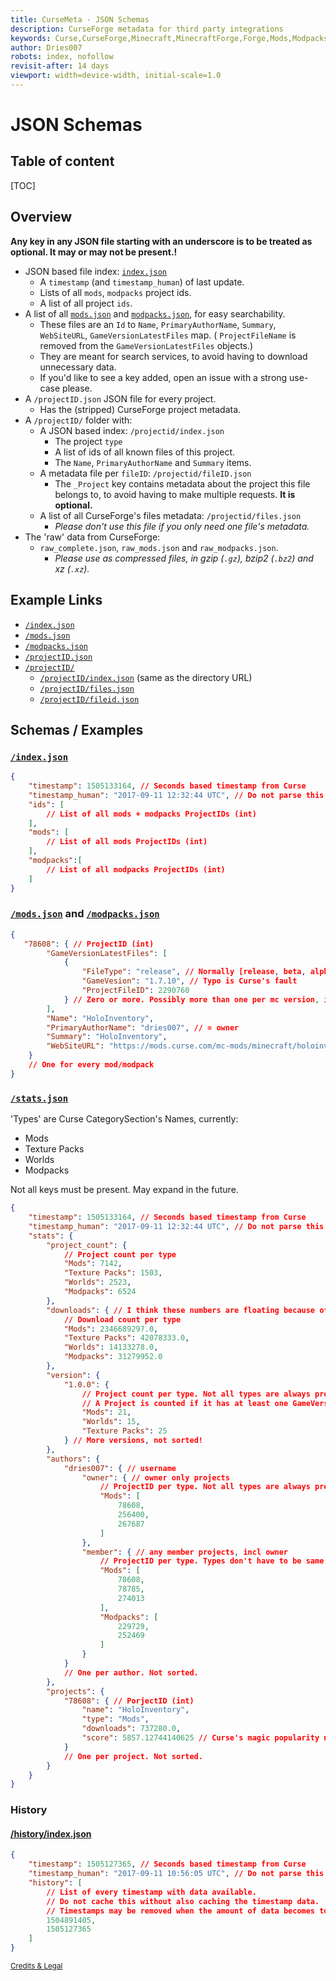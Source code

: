 ```yaml
---
title: CurseMeta - JSON Schemas
description: CurseForge metadata for third party integrations
keywords: Curse,CurseForge,Minecraft,MinecraftForge,Forge,Mods,Modpacks
author: Dries007
robots: index, nofollow
revisit-after: 14 days
viewport: width=device-width, initial-scale=1.0
---
```

<!--
    Copyright 2017 Dries007

    Licensed under the EUPL, Version 1.1 only (the "Licence");
    You may not use this work except in compliance with the Licence.
    You may obtain a copy of the Licence at:
    
    https://joinup.ec.europa.eu/software/page/eupl5
    
    Unless required by applicable law or agreed to in writing, software
    distributed under the Licence is distributed on an "AS IS" basis,
    WITHOUT WARRANTIES OR CONDITIONS OF ANY KIND, either express or implied.
    See the Licence for the specific language governing
    permissions and limitations under the Licence.
-->

# JSON Schemas
## Table of content

[TOC]

## Overview

**Any key in any JSON file starting with an underscore is to be treated as optional. It may or may not be present.!**

- JSON based file index: [`index.json`](index.json)
  - A `timestamp` (and `timestamp_human`) of last update.
  - Lists of all `mods`, `modpacks` project ids.
  - A list of all project `ids`.
- A list of all [`mods.json`](mods.json) and [`modpacks.json`](modpacks.json), for easy searchability.
  - These files are an `Id` to `Name`, `PrimaryAuthorName`, `Summary`, `WebSiteURL`, `GameVersionLatestFiles` map. ( `ProjectFileName` is removed from the `GameVersionLatestFiles` objects.)
  - They are meant for search services, to avoid having to download unnecessary data.
  - If you'd like to see a key added, open an issue with a strong use-case please.
- A `/projectID.json` JSON file for every project.
  - Has the (stripped) CurseForge project metadata.
- A `/projectID/` folder with:
  - A JSON based index: `/projectid/index.json`
    - The project `type`
    - A list of ids of all known files of this project.
    - The `Name`, `PrimaryAuthorName` and `Summary` items. 
  - A metadata file per `fileID`: `/projectid/fileID.json`
    - The `_Project` key contains metadata about the project this file belongs to, to avoid having to make multiple requests. **It is optional.** 
  - A list of all CurseForge's files metadata: `/projectid/files.json`
    - _Please don't use this file if you only need one file's metadata._
- The 'raw' data from CurseForge:
  - `raw_complete.json`, `raw_mods.json` and `raw_modpacks.json`.
    - _Please use as compressed files, in gzip (`.gz`), bzip2 (`.bz2`) and xz (`.xz`)._

## Example Links

- [`/index.json`](index.json)
- [`/mods.json`](mods.json)
- [`/modpacks.json`](modpacks.json)
- [`/projectID.json`](/226294.json)
- [`/projectID/`](/226294/)
  - [`/projectID/index.json`](/226294/index.json) (same as the directory URL)
  - [`/projectID/files.json`](/226294/files.json)
  - [`/projectID/fileid.json`](/226294/2222653.json)

## Schemas / Examples
### [`/index.json`](/index.json)

```json
{
    "timestamp": 1505133164, // Seconds based timestamp from Curse
    "timestamp_human": "2017-09-11 12:32:44 UTC", // Do not parse this!
    "ids": [
        // List of all mods + modpacks ProjectIDs (int)
    ],
    "mods": [
        // List of all mods ProjectIDs (int)
    ],
    "modpacks":[
        // List of all modpacks ProjectIDs (int)
    ]
}
```

### [`/mods.json`](/mods.json) and [`/modpacks.json`](/modpacks.json)

```json
{
   "78608": { // ProjectID (int)
        "GameVersionLatestFiles": [
            {
                "FileType": "release", // Normally [release, beta, alpha]
                "GameVesion": "1.7.10", // Typo is Curse's fault
                "ProjectFileID": 2290760
            } // Zero or more. Possibly more than one per mc version, if FileType is different.
        ],
        "Name": "HoloInventory",
        "PrimaryAuthorName": "dries007", // = owner
        "Summary": "HoloInventory",
        "WebSiteURL": "https://mods.curse.com/mc-mods/minecraft/holoinventory"
    }
    // One for every mod/modpack
}
```

### [`/stats.json`](/stats.json)

'Types' are Curse CategorySection's Names, currently:

- Mods
- Texture Packs
- Worlds
- Modpacks

Not all keys must be present. May expand in the future.

```json
{
    "timestamp": 1505133164, // Seconds based timestamp from Curse
    "timestamp_human": "2017-09-11 12:32:44 UTC", // Do not parse this!
    "stats": {
        "project_count": {
            // Project count per type 
            "Mods": 7142,
            "Texture Packs": 1503,
            "Worlds": 2523,
            "Modpacks": 6524
        },
        "downloads": { // I think these numbers are floating because of range issues
            // Download count per type
            "Mods": 2346689297.0, 
            "Texture Packs": 42078333.0,
            "Worlds": 14133278.0,
            "Modpacks": 31279952.0
        },
        "version": {
            "1.0.0": {
                // Project count per type. Not all types are always present!
                // A Project is counted if it has at least one GameVersionLatestFiles.
                "Mods": 21,
                "Worlds": 15,
                "Texture Packs": 25
            } // More versions, not sorted!
        },
        "authors": {
            "dries007": { // username
                "owner": { // owner only projects
                    // ProjectID per type. Not all types are always present!
                    "Mods": [
                        78608,
                        256400,
                        267687
                    ]
                },
                "member": { // any member projects, incl owner
                    // ProjectID per type. Types don't have to be same as owner types
                    "Mods": [
                        78608,
                        78785,
                        274013
                    ],
                    "Modpacks": [
                        229729,
                        252469
                    ]
                }
            }
            // One per author. Not sorted.
        },
        "projects": {
            "78608": { // PorjectID (int)
                "name": "HoloInventory",
                "type": "Mods",
                "downloads": 737280.0,
                "score": 5857.12744140625 // Curse's magic popularity number
            }
            // One per project. Not sorted.
        }
    }
}
```

### History
#### [/history/index.json](/history/index.json)

```json
{
    "timestamp": 1505127365, // Seconds based timestamp from Curse
    "timestamp_human": "2017-09-11 10:56:05 UTC", // Do not parse this!
    "history": [
        // List of every timestamp with data available.
        // Do not cache this without also caching the timestamp data.
        // Timestamps may be removed when the amount of data becomes too large for hourly snapshots.
        1504891405,
        1505127365
    ]
}
```



<small>[Credits & Legal](/)</small>